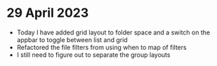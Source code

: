 # 29 April 2023

- Today I have added grid layout to folder space and a switch on the appbar to toggle between list
  and grid
- Refactored the file filters from using when to map of filters
- I still need to figure out to separate the group layouts